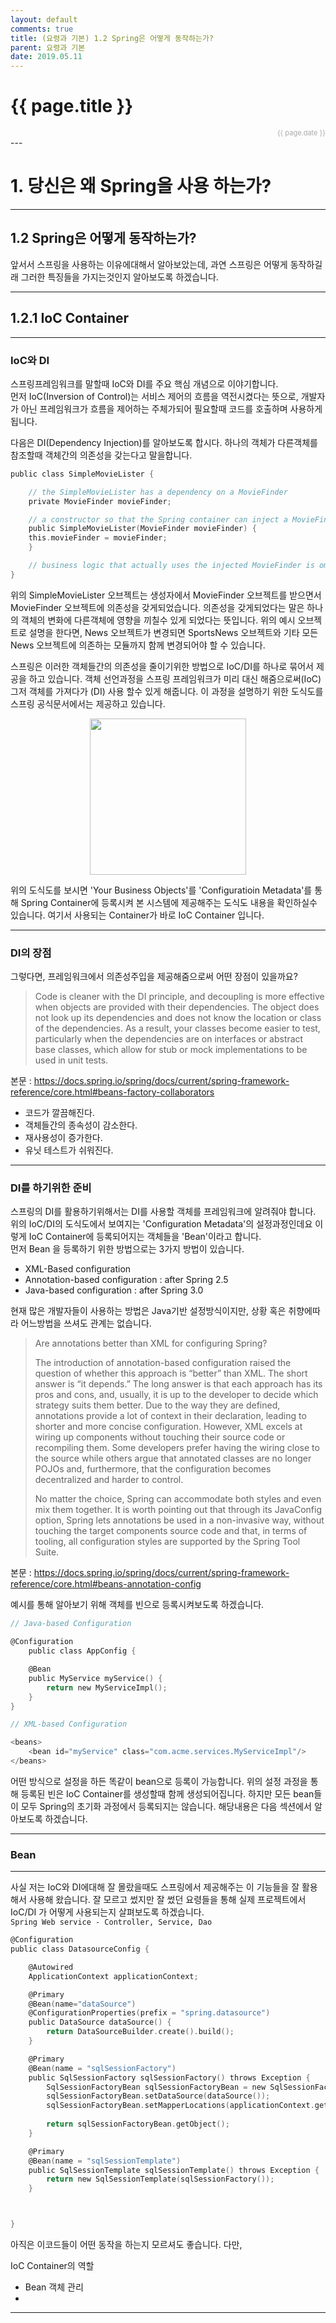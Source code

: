 ```yaml
---
layout: default
comments: true
title: (요령과 기본) 1.2 Spring은 어떻게 동작하는가?
parent: 요령과 기본
date: 2019.05.11
---
```


<h1>{{ page.title }}</h1>  
<div style="text-align:right; font-size:11px; color:#aaa">{{ page.date }} </div>
---

# 1. 당신은 왜  Spring을 사용 하는가?

---

## 1.2 Spring은 어떻게 동작하는가?
앞서서 스프링을 사용하는 이유에대해서 알아보았는데, 과연 스프링은 어떻게 동작하길래 그러한 특징들을 가지는것인지 알아보도록 하겠습니다.  

---

## 1.2.1 IoC Container

---

### IoC와 DI
스프링프레임워크를 말할때 IoC와 DI를 주요 핵심 개념으로 이야기합니다.  
먼저 IoC(Inversion of Control)는 서비스 제어의 흐름을 역전시켰다는 뜻으로, 개발자가 아닌 프레임워크가 흐름을 제어하는 주체가되어 필요할때 코드를 호출하며 사용하게됩니다.   

다음은 DI(Dependency Injection)를 알아보도록 합시다. 하나의 객체가 다른객체를 참조할때 객체간의 의존성을 갖는다고 말을합니다.  

```c
public class SimpleMovieLister {

    // the SimpleMovieLister has a dependency on a MovieFinder
    private MovieFinder movieFinder;

    // a constructor so that the Spring container can inject a MovieFinder
    public SimpleMovieLister(MovieFinder movieFinder) {
    this.movieFinder = movieFinder;
    }

    // business logic that actually uses the injected MovieFinder is omitted...
}
```
  
위의 SimpleMovieLister 오브젝트는 생성자에서 MovieFinder 오브젝트를 받으면서 MovieFinder 오브젝트에 의존성을 갖게되었습니다. 의존성을 갖게되었다는 말은 하나의 객체의 변화에 다른객체에 영향을 끼칠수 있게 되었다는 뜻입니다. 위의 예시 오브젝트로 설명을 한다면, News 오브젝트가 변경되면 SportsNews 오브젝트와 기타 모든 News 오브젝트에 의존하는 모듈까지 함께 변경되어야 할 수 있습니다.  

스프링은 이러한 객체들간의 의존성을 줄이기위한 방법으로 IoC/DI를 하나로 묶어서 제공을 하고 있습니다. 객체 선언과정을 스프링 프레임워크가 미리 대신 해줌으로써(IoC) 그저 객체를 가져다가 (DI) 사용 할수 있게 해줍니다. 이 과정을 설명하기 위한 도식도를 스프링 공식문서에서는 제공하고 있습니다.  
  
<div style="text-align:center;">
<img src="https://taes-k.github.io/assets/images/trick_basic/intro/1.png" style="height:250px;">
</div>
  
위의 도식도를 보시면 'Your Business Objects'를 'Configuratioin Metadata'를 통해 Spring Container에 등록시켜 본 시스템에 제공해주는 도식도 내용을 확인하실수 있습니다.  여기서 사용되는 Container가 바로 IoC Container 입니다.
  
---
  
### DI의 장점  

그렇다면, 프레임워크에서 의존성주입을 제공해줌으로써 어떤 장점이 있을까요?  

> Code is cleaner with the DI principle, and decoupling is more effective when objects are provided with their dependencies. The object does not look up its dependencies and does not know the location or class of the dependencies. As a result, your classes become easier to test, particularly when the dependencies are on interfaces or abstract base classes, which allow for stub or mock implementations to be used in unit tests.  

본문 : <https://docs.spring.io/spring/docs/current/spring-framework-reference/core.html#beans-factory-collaborators>  
  
- 코드가 깔끔해진다.  
- 객체들간의 종속성이 감소한다.  
- 재사용성이 증가한다.  
- 유닛 테스트가 쉬워진다.   

--- 

### DI를 하기위한 준비

스프링의 DI를 활용하기위해서는 DI를 사용할 객체를 프레임워크에 알려줘야 합니다. 위의 IoC/DI의 도식도에서 보여지는 'Configuration Metadata'의 설정과정인데요 이렇게 IoC Container에 등록되어지는 객체들을 'Bean'이라고 합니다.  
먼저 Bean 을 등록하기 위한 방법으로는 3가지 방법이 있습니다.  

- XML-Based configuration
- Annotation-based configuration : after Spring 2.5
- Java-based configuration : after Spring 3.0

현재 많은 개발자들이 사용하는 방법은 Java기반 설정방식이지만, 상황 혹은 취향에따라 어느방법을 쓰셔도 관계는 없습니다.

> Are annotations better than XML for configuring Spring?  
>  
> The introduction of annotation-based configuration raised the question of whether this approach is “better” than XML. The short answer is “it depends.” The long answer is that each approach has its pros and cons, and, usually, it is up to the developer to decide which strategy suits them better. Due to the way they are defined, annotations provide a lot of context in their declaration, leading to shorter and more concise configuration. However, XML excels at wiring up components without touching their source code or recompiling them. Some developers prefer having the wiring close to the source while others argue that annotated classes are no longer POJOs and, furthermore, that the configuration becomes decentralized and harder to control.  
>  
>  No matter the choice, Spring can accommodate both styles and even mix them together. It is worth pointing out that through its JavaConfig option, Spring lets annotations be used in a non-invasive way, without touching the target components source code and that, in terms of tooling, all configuration styles are supported by the Spring Tool Suite.  

본문 : <https://docs.spring.io/spring/docs/current/spring-framework-reference/core.html#beans-annotation-config>  

예시를 통해 알아보기 위해 객체를 빈으로 등록시켜보도록 하겠습니다.   
```c
// Java-based Configuration

@Configuration
    public class AppConfig {

    @Bean
    public MyService myService() {
        return new MyServiceImpl();
    }
}
```
```c
// XML-based Configuration

<beans>
    <bean id="myService" class="com.acme.services.MyServiceImpl"/>
</beans>
```
어떤 방식으로 설정을 하든 똑같이 bean으로 등록이 가능합니다. 위의 설정 과정을 통해 등록된 빈은 IoC Container를 생성할때 함께 생성되어집니다. 하지만 모든 bean들이 모두 Spring의 초기화 과정에서 등록되지는 않습니다. 해당내용은 다음 섹션에서 알아보도록 하겠습니다.   

---

### Bean

---

사실 저는 IoC와 DI에대해 잘 몰랐을때도 스프링에서 제공해주는 이 기능들을 잘 활용해서 사용해 왔습니다. 잘 모르고 썼지만 잘 썼던 요령들을 통해 실제 프로젝트에서 IoC/DI 가 어떻게 사용되는지 살펴보도록 하겠습니다.  
`Spring Web service - Controller, Service, Dao`

```c
@Configuration
public class DatasourceConfig { 

    @Autowired
    ApplicationContext applicationContext;

    @Primary
    @Bean(name="dataSource")
    @ConfigurationProperties(prefix = "spring.datasource") 
    public DataSource dataSource() { 
        return DataSourceBuilder.create().build(); 
    } 

    @Primary
    @Bean(name = "sqlSessionFactory")
    public SqlSessionFactory sqlSessionFactory() throws Exception { 
        SqlSessionFactoryBean sqlSessionFactoryBean = new SqlSessionFactoryBean(); 
        sqlSessionFactoryBean.setDataSource(dataSource()); 
        sqlSessionFactoryBean.setMapperLocations(applicationContext.getResources("classpath:mybatis/mapper/*/*-sql.xml")); 
   
        return sqlSessionFactoryBean.getObject(); 
    } 

    @Primary
    @Bean(name = "sqlSessionTemplate")
    public SqlSessionTemplate sqlSessionTemplate() throws Exception { 
        return new SqlSessionTemplate(sqlSessionFactory()); 
    } 



}
```


아직은 이코드들이 어떤 동작을 하는지 모르셔도 좋습니다. 다만, 



IoC Container의 역할
- Bean 객체 관리
- 


---
